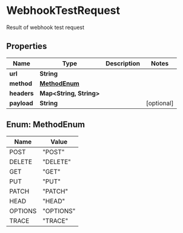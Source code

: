 

# WebhookTestRequest

Result of webhook test request

## Properties

| Name | Type | Description | Notes |
|------------ | ------------- | ------------- | -------------|
|**url** | **String** |  |  |
|**method** | [**MethodEnum**](#MethodEnum) |  |  |
|**headers** | **Map&lt;String, String&gt;** |  |  |
|**payload** | **String** |  |  [optional] |



## Enum: MethodEnum

| Name | Value |
|---- | -----|
| POST | &quot;POST&quot; |
| DELETE | &quot;DELETE&quot; |
| GET | &quot;GET&quot; |
| PUT | &quot;PUT&quot; |
| PATCH | &quot;PATCH&quot; |
| HEAD | &quot;HEAD&quot; |
| OPTIONS | &quot;OPTIONS&quot; |
| TRACE | &quot;TRACE&quot; |



